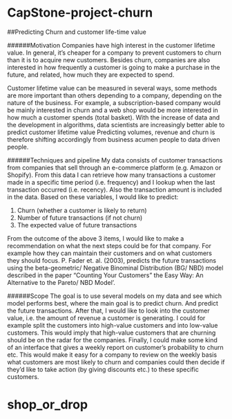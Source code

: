 # CapStone-project-churn
##Predicting Churn and customer life-time value

######Motivation
Companies have high interest in the customer lifetime value. In general, it’s cheaper for a company to prevent customers to churn than it is to acquire new customers. Besides churn, companies are also interested in how frequently a customer is going to make a purchase in the future, and related, how much they are expected to spend. 

Customer lifetime value can be measured in several ways, some methods are more important than others depending to a company, depending on the nature of the business. For example, a subscription-based company would be mainly interested in churn and a web shop would be more interested in how much a customer spends (total basket). 
With the increase of data and the development in algorithms, data scientists are increasingly better able to predict customer lifetime value Predicting volumes, revenue and churn is therefore shifting accordingly from business acumen people to data driven people. 


######Techniques and pipeline
My data consists of customer transactions from companies that sell through an e-commerce platform (e.g. Amazon or Shopify). From this data I can retrieve how many transactions a customer made in a specific time period (i.e. frequency) and I lookup when the last transaction occurred (i.e. recency). Also the transaction amount is included in the data. 
Based on these variables, I would like to predict:

1. Churn (whether a customer is likely to return)
2. Number of future transactions (if not churn)
3. The expected value of future transactions

From the outcome of the above 3 items, I would like to make a recommendation on what the next steps could be for that company. For example how they can maintain their customers and on what customers they should focus. 
P. Fader et. al. (2003), predicts the future transactions using the beta-geometric/ Negative Binominal Distribution (BG/ NBD) model described in the paper “Counting Your Customers” the Easy Way: An Alternative to the Pareto/ NBD Model’. 


######Scope
The goal is to use several models on my data and see which model performs best, where the main goal is to predict churn. And predict the future transactions. 
After that, I would like to look into the customer value, i.e. the amount of revenue a customer is generating. I could for example split the customers into high-value customers and into low-value customers. This would imply that high-value customers that are churning should be on the radar for the companies. 
Finally, I could make some kind of an interface that gives a weekly report on customer’s probability to churn etc. This would make it easy for a company to review on the weekly basis what customers are most likely to churn and companies could then decide if they’d like to take action (by giving discounts etc.) to these specific customers. 


# shop_or_drop
